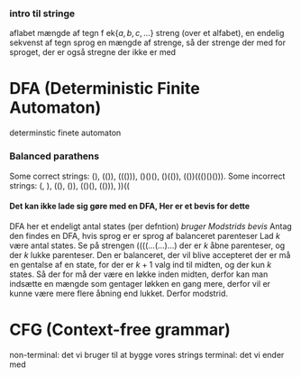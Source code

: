 
### intro til stringe
aflabet mængde af tegn f ek$\{a,b,c,\dots\}$
streng (over et alfabet), en endelig sekvenst af tegn
sprog en mængde af strenge, så der strenge der med for sproget, der er også stregne der ikke er med


# DFA (Deterministic Finite Automaton)
determinstic finete automaton


### Balanced parathens
Some correct strings: (), (()), ((())), ()()(), ()(()), (())((()()())). 
Some incorrect strings: (, ), ((), ()), (()(), (())), ))((

#### Det kan ikke lade sig gøre med en DFA, Her er et bevis for dette
DFA her et endeligt antal states (per defntion)
*bruger Modstrids bevis*
Antag den findes en DFA, hvis sprog er er sprog af balanceret parenteser
Lad $k$ være antal states.
Se på strengen $((((\dots(\dots)\dots)$ der er $k$ åbne parenteser, og der $k$ lukke parenteser.  Den er balanceret, der vil blive accepteret
der er må en gentalse af en state, for der er $k+1$ valg ind til midten, og der kun $k$ states.
Så der for må der være en løkke inden midten, derfor kan man indsætte en mængde som gentager løkken en gang mere, derfor vil er kunne være mere flere åbning end lukket. Derfor modstrid.



# CFG (Context-free grammar)
non-terminal: det vi bruger til at bygge vores strings
terminal: det vi ender med